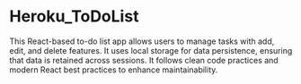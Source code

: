 # Heroku_ToDoList
This React-based to-do list app allows users to manage tasks with add, edit, and delete features. It uses local storage for data persistence, ensuring that data is retained across sessions. It follows clean code practices and modern React best practices to enhance maintainability.
